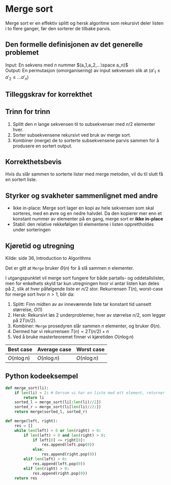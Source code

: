 # Merge sort
<!-- [C4] Forstå Merge-Sort -->

<!-- 
1. Kjenne den formelle definisjonen av det generelle problemet den løser
2. Kjenne til eventuelle tilleggskrav den stiller for å være korrekt
3. Vite hvordan den oppfører seg; kunne utføre algoritmen, trinn for trinn!
4. Forstå korrekthetsbeviset; hvordan og hvorfor virker algoritmen egentlig?
5. Kjenne til eventuelle styrker eller svakheter, sammenlignet med andre
6. Kjenne kjøretidene under ulike omstendigheter, og forstå utregningen
-->

Merge sort er en effektiv splitt og hersk algoritme som rekursivt deler listen i to flere ganger, før den sorterer de tilbake parvis.

## Den formelle definisjonen av det generelle problemet
<!-- Et problem er relasjonen mellom input og output -->
Input: En sekvens med $n$ nummer $(a_1,a_2,...\space a_n)$  
Output: En permutasjon (omorganisering) av input sekvensen slik at $(a'_1 \leq a'_2 \leq ... a'_n)$

## Tilleggskrav for korrekthet
<!-- Korrekhet: algoritmer virker, gir det svaret den skal -->
<!-- Eks: Binary search må ha en sortert liste -->

## Trinn for trinn

1. Splitt den $n$ lange sekvensen til to subsekvenser med $n/2$ elementer hver.
2. Sorter subsekvensene rekursivt ved bruk av merge sort.
3. Kombiner (merge) de to sorterte subsekvensene parvis sammen for å produsere en sortert output.

## Korrekthetsbevis
<!-- TBA -->
Hvis du slår sammen to sorterte lister med merge metoden, vil du til slutt få en sortert liste.

## Styrker og svakheter sammenlignet med andre

- Ikke in-place: Merge sort lager en kopi av hele sekvensen som skal sorteres, med en øvre og en nedre halvdel. Da den kopierer mer enn et konstant nummer av elementer på en gang, merge sort er **ikke in-place**
- Stabil: den relative rekkefølgen til elementene i listen opprettholdes under sorteringen

## Kjøretid og utregning

Kilde: side 36, Introduction to Algorithms

<!-- Utregning for Merge? -->
Det er gitt at `Merge` bruker $\Theta(n)$ for å slå sammen $n$ elementer.

I utgangspunktet vil merge sort fungere for både partalls- og oddetallslister, men for enkelhets skyld tar kun utregningen hvor vi antar listen kan deles på 2, slik at hver påfølgende liste er $n/2$ stor. Rekurrensen $T(n)$, worst-case for merge sort hvor $n > 1$, blir da:

1. Splitt: Finn midten av av inneværende liste tar konstant tid uansett størrelse, $O(1)$  
2. Hersk: Rekursivt løs 2 underproblemer, hver av størrelse $n/2$, som legger på $2T(n/2)$.
3. Kombiner: `Merge` prosedyren slår sammen $n$ elementer, og bruker $\Theta(n)$.
4. Dermed har vi rekurrensen $T(n)=2T(n/2)+n$
5. Ved å bruke masterteoremet finner vi kjøretiden $O(n \log n)$

Best case | Average case | Worst case
---------|----------|---------
 $O(n \log n)$ | $O(n \log n)$ | $O(n \log n)$

## Python kodeeksempel

```python
def merge_sort(li):
    if len(li) < 2: # Dersom vi har en liste med ett element, returner listen, da den er sortert
        return li
    sorted_l = merge_sort(li[:len(li)//2])
    sorted_r = merge_sort(li[len(li)//2:])
    return merge(sorted_l, sorted_r)

def merge(left, right):
    res = []
    while len(left) > 0 or len(right) > 0:
        if len(left) > 0 and len(right) > 0:
            if left[0] <= right[0]:
                res.append(left.pop(0))
            else:
                res.append(right.pop(0))
        elif len(left) > 0:
            res.append(left.pop(0))
        elif len(right) > 0:
            res.append(right.pop(0))
    return res
```
